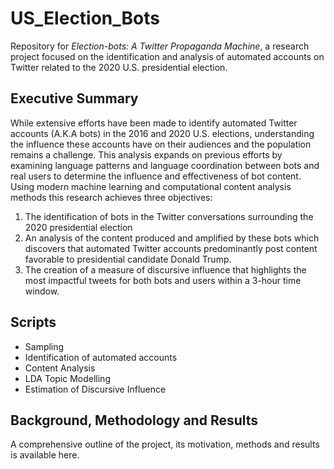 # US_Election_Bots
Repository for *Election-bots: A Twitter Propaganda Machine*, a research project focused on the identification and analysis of automated accounts on Twitter related to the 2020 U.S. presidential election.

## Executive Summary
While extensive efforts have been made to identify automated Twitter accounts (A.K.A bots) in the 2016 and 2020 U.S. elections, understanding the influence these accounts have on their audiences and the population remains a challenge. This analysis expands on previous efforts by examining language patterns and language coordination between bots and real users to determine the influence and effectiveness of bot content. Using modern machine learning and computational content analysis methods this research achieves three objectives: 
1.	The identification of bots in the Twitter conversations surrounding the 2020 presidential election
2.	An analysis of the content produced and amplified by these bots which discovers that automated Twitter accounts predominantly post content favorable to presidential candidate Donald Trump.
3.	The creation of a measure of discursive influence that highlights the most impactful tweets for both bots and users within a 3-hour time window.


## Scripts
* Sampling
* Identification of automated accounts
* Content Analysis 
* LDA Topic Modelling
* Estimation of Discursive Influence

## Background, Methodology and Results
A comprehensive outline of the project, its motivation, methods and results is available here.
